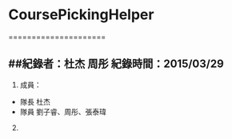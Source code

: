 # CoursePickingHelper
=====================

##紀錄者：杜杰 周彤 紀錄時間：2015/03/29
---------------------

1. 成員：
* 隊長 杜杰
* 隊員 劉子睿、周彤、張泰瑋
2. 
